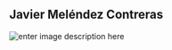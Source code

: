 ﻿## Javier Meléndez Contreras

![enter image description here](https://i.ibb.co/8nyx822/Diagrama-de-clases-Instituto-2.png)
